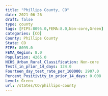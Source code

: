 ```yaml
---
title: "Phillips County, CO"
date: 2021-06-26
draft: false
type: county
tags: [FIPS:8095.0,FEMA:8.0,Non-core,Green]
categories: [CO]
County: Phillips County
State: CO
FIPS: 8095.0
FEMA_Region: 8.0
Population: 4265.0
NCHS_Urban_Rural_Classification: Non-core
Tests_in_prior_14_days: 124.0
Fourteen_day_test_rate_per_100000: 2907.0
Percent_Positivity_in_prior_14_days: 0.008
Level: Green
url: /states/CO/phillips-county
---
```



